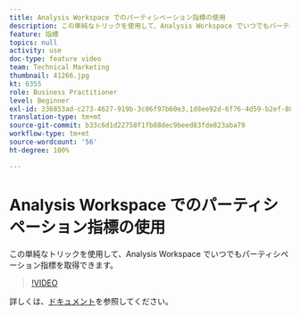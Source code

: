 ```yaml
---
title: Analysis Workspace でのパーティシペーション指標の使用
description: この単純なトリックを使用して、Analysis Workspace でいつでもパーティシペーション指標を取得できます。
feature: 指標
topics: null
activity: use
doc-type: feature video
team: Technical Marketing
thumbnail: 41266.jpg
kt: 6355
role: Business Practitioner
level: Beginner
exl-id: 336853ad-c273-4627-919b-3c86f97b60e3,1d8ee92d-6f76-4d59-b2ef-8829b03c2027,1d8ee92d-6f76-4d59-b2ef-8829b03c2027,336853ad-c273-4627-919b-3c86f97b60e3
translation-type: tm+mt
source-git-commit: b33c6d1d22758f1fb88dec9beed83fde823aba79
workflow-type: tm+mt
source-wordcount: '56'
ht-degree: 100%

---
```



# Analysis Workspace でのパーティシペーション指標の使用

この単純なトリックを使用して、Analysis Workspace でいつでもパーティシペーション指標を取得できます。

>[!VIDEO](https://video.tv.adobe.com/v/41266/?quality=12&learn=on)

詳しくは、[ドキュメント](https://docs.adobe.com/content/help/ja-JP/analytics/components/calculated-metrics/calcmetric-workflow/participation-metric.html)を参照してください。
